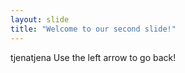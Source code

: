 ```yaml
---
layout: slide
title: "Welcome to our second slide!"
---
```

tjenatjena
Use the left arrow to go back!
